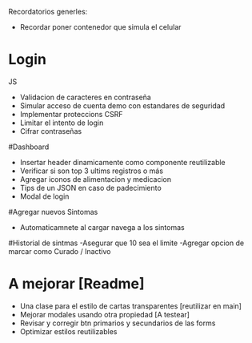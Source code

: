 Recordatorios generles:
- Recordar poner contenedor que simula el celular

# Login

JS
- Validacion de caracteres en contraseña
- Simular acceso de cuenta demo con estandares de seguridad
- Implementar proteccions CSRF
- Limitar el intento de login
- Cifrar contraseñas

#Dashboard

- Insertar header dinamicamente como componente reutilizable
- Verificar si son top 3 ultims registros o más
- Agregar iconos de alimentacion y medicacion
- Tips de un JSON en caso de padecimiento
- Modal de login

#Agregar nuevos Sintomas

- Automaticamnete al cargar navega a los sintomas

#Historial de sintmas
-Asegurar que 10 sea el limite
-Agregar opcion de marcar como Curado / Inactivo


# A mejorar  [Readme]
- Una clase para el estilo de cartas transparentes [reutilizar en main]
- Mejorar modales usando otra propiedad [A testear]
- Revisar y corregir btn primarios y secundarios de las forms
- Optimizar estilos reutilizables